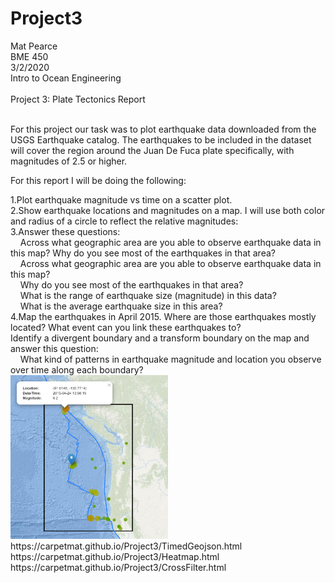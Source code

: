 # Project3
Mat Pearce<br>
BME 450<br>
3/2/2020<br>
Intro to Ocean Engineering<br>
<br>
Project 3: Plate Tectonics Report<br>
<br>
<p>
For this project our task was to plot earthquake data downloaded from the USGS Earthquake catalog. The earthquakes to be included in the dataset will cover the region around the Juan De Fuca plate specifically, with magnitudes of 2.5 or higher.
</p>
<p>
For this report I will be doing the following:
</p>
1.Plot earthquake magnitude vs time on a scatter plot.<br>
2.Show earthquake locations and magnitudes on a map. I will use both color and radius of a circle to reflect the relative magnitudes:<br>
3.Answer these questions:<br>
&nbsp;&nbsp;&nbsp;&nbsp;Across what geographic area are you able to observe earthquake data in this map? Why do you see most of the earthquakes in that area?<br>
&nbsp;&nbsp;&nbsp;&nbsp;Across what geographic area are you able to observe earthquake data in this map?<br>
&nbsp;&nbsp;&nbsp;&nbsp;Why do you see most of the earthquakes in that area?<br>
&nbsp;&nbsp;&nbsp;&nbsp;What is the range of earthquake size (magnitude) in this data?<br>
&nbsp;&nbsp;&nbsp;&nbsp;What is the average earthquake size in this area?<br>
4.Map the earthquakes in April 2015. Where are those earthquakes mostly located? What event can you link these earthquakes to?<br>
Identify a divergent boundary and a transform boundary on the map and answer this question:<br>
&nbsp;&nbsp;&nbsp;&nbsp;What kind of patterns in earthquake magnitude and location you observe over time along each boundary?<br>


<img width="50%" height="50%" alt="Did it work?" src=Images/2015_04.PNG>
https://carpetmat.github.io/Project3/TimedGeojson.html<br>
https://carpetmat.github.io/Project3/Heatmap.html<br>
https://carpetmat.github.io/Project3/CrossFilter.html<br>
